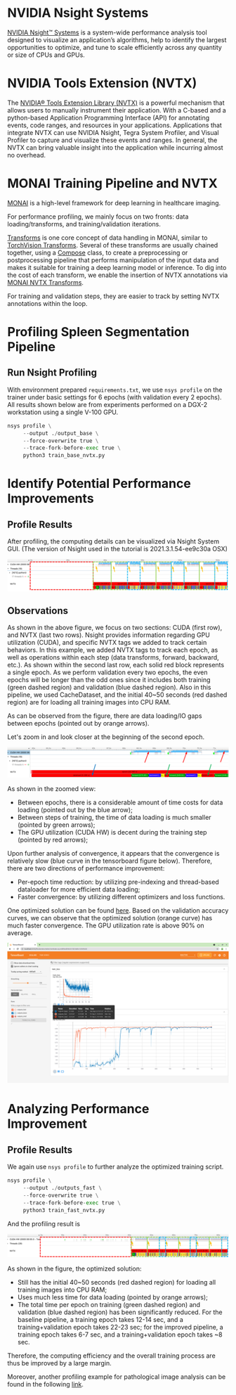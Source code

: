 # NVIDIA Nsight Systems
[NVIDIA Nsight™ Systems](https://developer.nvidia.com/nsight-systems) is a system-wide performance analysis tool designed to visualize an application’s algorithms, help to identify the largest opportunities to optimize, and tune to scale efficiently across any quantity or size of CPUs and GPUs.

# NVIDIA Tools Extension (NVTX)
The [NVIDIA® Tools Extension Library (NVTX)](https://github.com/NVIDIA/NVTX) is a powerful mechanism that allows users to manually instrument their application. With a C-based and a python-based Application Programming Interface (API) for annotating events, code ranges, and resources in your applications. Applications that integrate NVTX can use NVIDIA Nsight, Tegra System Profiler, and Visual Profiler to capture and visualize these events and ranges. In general, the NVTX can bring valuable insight into the application while incurring almost no overhead.

# MONAI Training Pipeline and NVTX
[MONAI](https://github.com/Project-MONAI/MONAI) is a high-level framework for deep learning in healthcare imaging.

For performance profiling, we mainly focus on two fronts: data loading/transforms, and training/validation iterations.

[Transforms](https://github.com/Project-MONAI/MONAI/tree/dev/monai/transforms) is one core concept of data handling in MONAI, similar to [TorchVision Transforms](https://pytorch.org/vision/stable/transforms.html). Several of these transforms are usually chained together, using a [Compose](https://github.com/Project-MONAI/MONAI/blob/2f1c7a5d1b47c8dd21681dbe1b67213aa3278cd7/monai/transforms/compose.py#L35) class, to create a preprocessing or postprocessing pipeline that performs manipulation of the input data and makes it suitable for training a deep learning model or inference. To dig into the cost of each transform, we enable the insertion of NVTX annotations via [MONAI NVTX Transforms](https://github.com/Project-MONAI/MONAI/blob/dev/monai/utils/nvtx.py).

For training and validation steps, they are easier to track by setting NVTX annotations within the loop.

# Profiling Spleen Segmentation Pipeline
## Run Nsight Profiling
With environment prepared `requirements.txt`, we use `nsys profile` on the trainer under basic settings for 6 epochs (with validation every 2 epochs). All results shown below are from experiments performed on a DGX-2 workstation using a single V-100 GPU.

```python
nsys profile \
     --output ./output_base \
     --force-overwrite true \
     --trace-fork-before-exec true \
     python3 train_base_nvtx.py
```

# Identify Potential Performance Improvements
## Profile Results
After profiling, the computing details can be visualized via Nsight System GUI. (The version of Nsight used in the tutorial is 2021.3.1.54-ee9c30a OSX)

![png](Figure/nsight_base.png)

## Observations
As shown in the above figure, we focus on two sections: CUDA (first row), and NVTX (last two rows). Nsight provides information regarding GPU utilization (CUDA), and specific NVTX tags we added to track certain behaviors.
In this example, we added NVTX tags to track each epoch, as well as operations within each step (data transforms, forward, backward, etc.). As shown within the second last row, each solid red block represents a single epoch.
As we perform validation every two epochs, the even epochs will be longer than the odd ones since it includes both training (green dashed region) and validation (blue dashed region).
Also in this pipeline, we used CacheDataset, and the initial 40~50 seconds (red dashed region) are for loading all training images into CPU RAM.

As can be observed from the figure, there are data loading/IO gaps between epochs (pointed out by orange arrows).

Let's zoom in and look closer at the beginning of the second epoch.

![png](Figure/nsight_base_zoom.png)

As shown in the zoomed view:
- Between epochs, there is a considerable amount of time costs for data loading (pointed out by the blue arrow);
- Between steps of training, the time of data loading is much smaller (pointed by green arrows);
- The GPU utilization (CUDA HW) is decent during the training step (pointed by red arrows);

Upon further analysis of convergence, it appears that the convergence is relatively slow (blue curve in the tensorboard figure below). Therefore, there are two directions of performance improvement:

- Per-epoch time reduction: by utilizing pre-indexing and thread-based dataloader for more efficient data loading;
- Faster convergence: by utilizing different optimizers and loss functions.

One optimized solution can be found [here](../../acceleration/fast_training_tutorial.ipynb). Based on the validation accuracy curves, we can observe that the optimized solution (orange curve) has much faster convergence. The GPU utilization rate is above 90% on average.

![png](Figure/tensorboard.png)

# Analyzing Performance Improvement
## Profile Results
We again use `nsys profile` to further analyze the optimized training script.

```python
nsys profile \
     --output ./outputs_fast \
     --force-overwrite true \
     --trace-fork-before-exec true \
     python3 train_fast_nvtx.py
```
And the profiling result is

![png](Figure/nsight_fast.png)

As shown in the figure, the optimized solution:

- Still has the initial 40~50 seconds (red dashed region) for loading all training images into CPU RAM;
- Uses much less time for data loading (pointed by orange arrows);
- The total time per epoch on training (green dashed region) and validation (blue dashed region) has been significantly reduced. For the baseline pipeline, a training epoch takes 12-14 sec, and a training+validation epoch takes 22-23 sec; for the improved pipeline, a training epoch takes 6-7 sec, and a training+validation epoch takes ~8 sec.

Therefore, the computing efficiency and the overall training process are thus be improved by a large margin.

Moreover, another profiling example for pathological image analysis can be found in the following [link](../pathology/profiling_train_base_nvtx.md).

